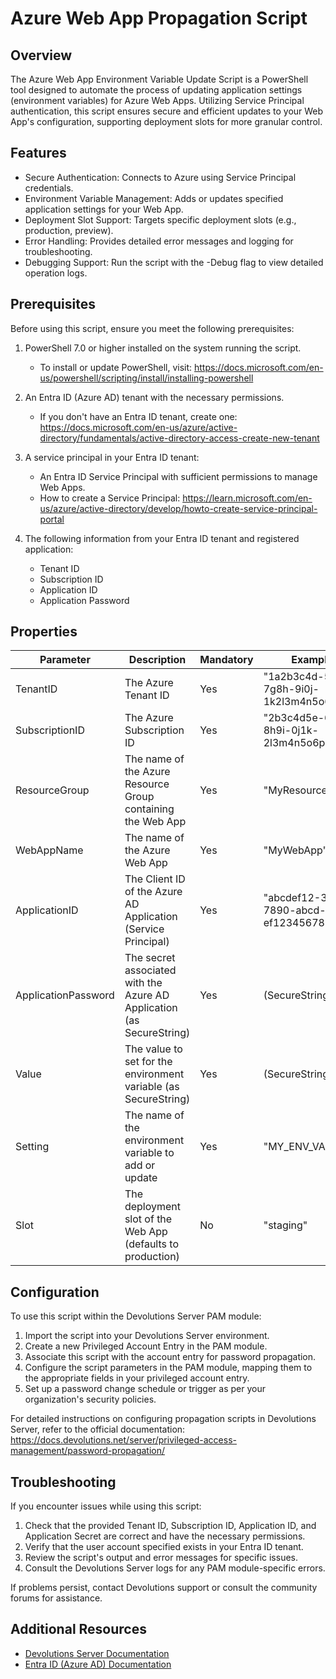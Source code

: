 # Azure Web App Propagation Script

## Overview

The Azure Web App Environment Variable Update Script is a PowerShell tool designed to automate the process of updating application settings (environment variables) for Azure Web Apps. Utilizing Service Principal authentication, this script ensures secure and efficient updates to your Web App's configuration, supporting deployment slots for more granular control.

## Features

- Secure Authentication: Connects to Azure using Service Principal credentials.
- Environment Variable Management: Adds or updates specified application settings for your Web App.
- Deployment Slot Support: Targets specific deployment slots (e.g., production, preview).
- Error Handling: Provides detailed error messages and logging for troubleshooting.
- Debugging Support: Run the script with the -Debug flag to view detailed operation logs.

## Prerequisites

Before using this script, ensure you meet the following prerequisites:

1. PowerShell 7.0 or higher installed on the system running the script.
   - To install or update PowerShell, visit: https://docs.microsoft.com/en-us/powershell/scripting/install/installing-powershell

2. An Entra ID (Azure AD) tenant with the necessary permissions.
   - If you don't have an Entra ID tenant, create one: https://docs.microsoft.com/en-us/azure/active-directory/fundamentals/active-directory-access-create-new-tenant

3. A service principal in your Entra ID tenant:
   - An Entra ID Service Principal with sufficient permissions to manage Web Apps.
   - How to create a Service Principal: https://learn.microsoft.com/en-us/azure/active-directory/develop/howto-create-service-principal-portal

4. The following information from your Entra ID tenant and registered application:
   - Tenant ID
   - Subscription ID
   - Application ID
   - Application Password

## Properties

| Parameter           | Description                                                | Mandatory | Example                                      |
|---------------------|------------------------------------------------------------|-----------|----------------------------------------------|
| TenantID            | The Azure Tenant ID                       | Yes       | "1a2b3c4d-5e6f-7g8h-9i0j-1k2l3m4n5o6p"        |
| SubscriptionID      | The Azure Subscription ID                                  | Yes       | "2b3c4d5e-6f7g-8h9i-0j1k-2l3m4n5o6p7q"        |
| ResourceGroup       | The name of the Azure Resource Group containing the Web App| Yes       | "MyResourceGroup"                             |
| WebAppName          | The name of the Azure Web App                              | Yes       | "MyWebApp"                                    |
| ApplicationID       | The Client ID of the Azure AD Application (Service Principal)| Yes     | "abcdef12-3456-7890-abcd-ef1234567890"        |
| ApplicationPassword | The secret associated with the Azure AD Application (as SecureString)| Yes | (SecureString)                                |
| Value               | The value to set for the environment variable (as SecureString)| Yes   | (SecureString)                                |
| Setting             | The name of the environment variable to add or update      | Yes       | "MY_ENV_VAR"                                  |
| Slot                | The deployment slot of the Web App (defaults to production)| No        | "staging"                                     |

## Configuration

To use this script within the Devolutions Server PAM module:

1. Import the script into your Devolutions Server environment.
2. Create a new Privileged Account Entry in the PAM module.
3. Associate this script with the account entry for password propagation.
4. Configure the script parameters in the PAM module, mapping them to the appropriate fields in your privileged account entry.
5. Set up a password change schedule or trigger as per your organization's security policies.

For detailed instructions on configuring propagation scripts in Devolutions Server, refer to the official documentation: https://docs.devolutions.net/server/privileged-access-management/password-propagation/

## Troubleshooting

If you encounter issues while using this script:

1. Check that the provided Tenant ID, Subscription ID, Application ID, and Application Secret are correct and have the necessary permissions.
2. Verify that the user account specified exists in your Entra ID tenant.
3. Review the script's output and error messages for specific issues.
4. Consult the Devolutions Server logs for any PAM module-specific errors.

If problems persist, contact Devolutions support or consult the community forums for assistance.

## Additional Resources

- [Devolutions Server Documentation](https://docs.devolutions.net/server/)
- [Entra ID (Azure AD) Documentation](https://docs.microsoft.com/en-us/azure/active-directory/)
